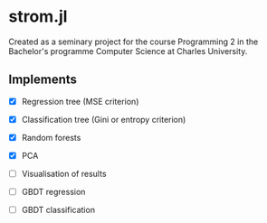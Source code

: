 # strom.jl

Created as a seminary project for the course Programming 2 in the Bachelor's programme Computer Science at Charles University.

## Implements
- [X] Regression tree (MSE criterion)
- [X] Classification tree (Gini or entropy criterion)
- [X] Random forests
- [X] PCA
- [ ] Visualisation of results
- [ ] GBDT regression
- [ ] GBDT classification

